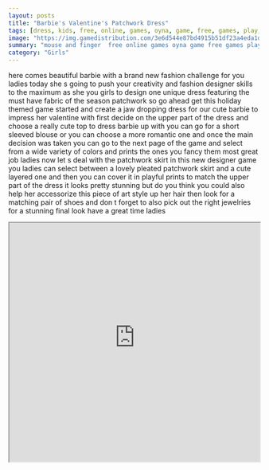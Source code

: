 ```yaml
---
layout: posts
title: "Barbie's Valentine's Patchwork Dress"
tags: [dress, kids, free, online, games, oyna, game, free, games, play, play, games]
image: "https://img.gamedistribution.com/3e6d544e87bd4915b51df23a4eda1d77.jpg"
summary: "mouse and finger  free online games oyna game free games play play games"
category: "Girls"
---
```


here comes beautiful barbie with a brand new fashion challenge for you ladies today she s going to push your creativity and fashion designer skills to the maximum as she you girls to design one unique dress featuring the must have fabric of the season patchwork so go ahead get this holiday themed game started and create a jaw dropping dress for our cute barbie to impress her valentine with first decide on the upper part of the dress and choose a really cute top to dress barbie up with you can go for a short sleeved blouse or you can choose a more romantic one and once the main decision was taken you can go to the next page of the game and select from a wide variety of colors and prints the ones you fancy them most great job ladies now let s deal with the patchwork skirt in this new designer game you ladies can select between a lovely pleated patchwork skirt and a cute layered one and then you can cover it in playful prints to match the upper part of the dress it looks pretty stunning but do you think you could also help her accessorize this piece of art style up her hair then look for a matching pair of shoes and don t forget to also pick out the right jewelries for a stunning final look have a great time ladies

<iframe width="100%" height="480px;" src="https://html5.gamedistribution.com/3e6d544e87bd4915b51df23a4eda1d77/"></iframe>